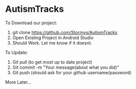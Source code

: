 # AutismTracks

To Download our project:
1. git clone https://github.com/Stormys/AutismTracks
2. Open Existing Project in Android Studio
3. Should Work. Let me know if it doesnt.

To Update:
1. Git pull (to get most up to date project)
2. Git commit -m "Your message(about what you did)"
3. Git push (should ask for your github username/password)

More Later...
